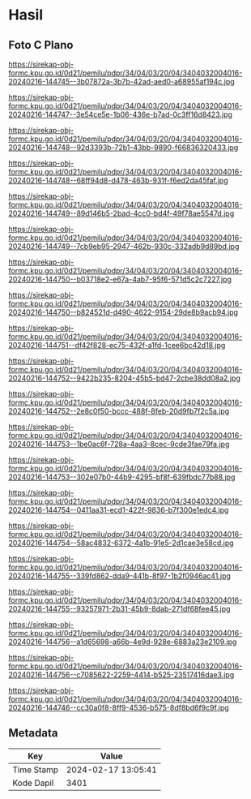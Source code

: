 # Hasil

## Foto C Plano

https://sirekap-obj-formc.kpu.go.id/0d21/pemilu/pdpr/34/04/03/20/04/3404032004016-20240216-144745--3b07872a-3b7b-42ad-aed0-a68955af194c.jpg

https://sirekap-obj-formc.kpu.go.id/0d21/pemilu/pdpr/34/04/03/20/04/3404032004016-20240216-144747--3e54ce5e-1b06-436e-b7ad-0c3ff16d8423.jpg

https://sirekap-obj-formc.kpu.go.id/0d21/pemilu/pdpr/34/04/03/20/04/3404032004016-20240216-144748--92d3393b-72b1-43bb-9890-f66836320433.jpg

https://sirekap-obj-formc.kpu.go.id/0d21/pemilu/pdpr/34/04/03/20/04/3404032004016-20240216-144748--68ff94d8-d478-463b-931f-f6ed2da45faf.jpg

https://sirekap-obj-formc.kpu.go.id/0d21/pemilu/pdpr/34/04/03/20/04/3404032004016-20240216-144749--89d146b5-2bad-4cc0-bd4f-49f78ae5547d.jpg

https://sirekap-obj-formc.kpu.go.id/0d21/pemilu/pdpr/34/04/03/20/04/3404032004016-20240216-144749--7cb9eb95-2947-462b-930c-332adb9d89bd.jpg

https://sirekap-obj-formc.kpu.go.id/0d21/pemilu/pdpr/34/04/03/20/04/3404032004016-20240216-144750--b03718e2-e67a-4ab7-95f6-571d5c2c7227.jpg

https://sirekap-obj-formc.kpu.go.id/0d21/pemilu/pdpr/34/04/03/20/04/3404032004016-20240216-144750--b824521d-d490-4622-9154-29de8b9acb94.jpg

https://sirekap-obj-formc.kpu.go.id/0d21/pemilu/pdpr/34/04/03/20/04/3404032004016-20240216-144751--df42f828-ec75-432f-a1fd-1cee6bc42d18.jpg

https://sirekap-obj-formc.kpu.go.id/0d21/pemilu/pdpr/34/04/03/20/04/3404032004016-20240216-144752--9422b235-8204-45b5-bd47-2cbe38dd08a2.jpg

https://sirekap-obj-formc.kpu.go.id/0d21/pemilu/pdpr/34/04/03/20/04/3404032004016-20240216-144752--2e8c0f50-bccc-488f-8feb-20d9fb7f2c5a.jpg

https://sirekap-obj-formc.kpu.go.id/0d21/pemilu/pdpr/34/04/03/20/04/3404032004016-20240216-144753--1be0ac6f-728a-4aa3-8cec-9cde3fae79fa.jpg

https://sirekap-obj-formc.kpu.go.id/0d21/pemilu/pdpr/34/04/03/20/04/3404032004016-20240216-144753--302e07b0-44b9-4295-bf8f-639fbdc77b88.jpg

https://sirekap-obj-formc.kpu.go.id/0d21/pemilu/pdpr/34/04/03/20/04/3404032004016-20240216-144754--0411aa31-ecd1-422f-9836-b7f300e1edc4.jpg

https://sirekap-obj-formc.kpu.go.id/0d21/pemilu/pdpr/34/04/03/20/04/3404032004016-20240216-144754--58ac4832-6372-4a1b-91e5-2d1cae3e58cd.jpg

https://sirekap-obj-formc.kpu.go.id/0d21/pemilu/pdpr/34/04/03/20/04/3404032004016-20240216-144755--339fd862-dda9-441b-8f97-1b2f0946ac41.jpg

https://sirekap-obj-formc.kpu.go.id/0d21/pemilu/pdpr/34/04/03/20/04/3404032004016-20240216-144755--93257971-2b31-45b9-8dab-271df68fee45.jpg

https://sirekap-obj-formc.kpu.go.id/0d21/pemilu/pdpr/34/04/03/20/04/3404032004016-20240216-144756--a1d65698-a66b-4e9d-928e-6883a23e2109.jpg

https://sirekap-obj-formc.kpu.go.id/0d21/pemilu/pdpr/34/04/03/20/04/3404032004016-20240216-144756--c7085622-2259-4414-b525-23517416dae3.jpg

https://sirekap-obj-formc.kpu.go.id/0d21/pemilu/pdpr/34/04/03/20/04/3404032004016-20240216-144746--cc30a0f8-8ff9-4536-b575-8df8bd6f9c9f.jpg


## Metadata

| Key        | Value               |
| ---------- | ------------------- |
| Time Stamp | 2024-02-17 13:05:41 |
| Kode Dapil | 3401                |



